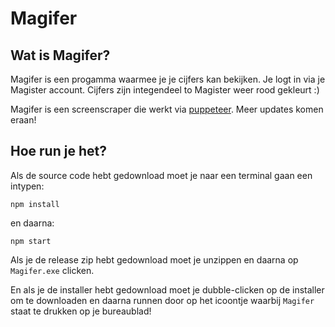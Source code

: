 # Magifer

## Wat is Magifer?
Magifer is een progamma waarmee je je cijfers kan bekijken. Je logt in via je Magister account. Cijfers zijn integendeel to Magister weer rood gekleurt :)

Magifer is een screenscraper die werkt via [puppeteer](https://www.npmjs.com/package/puppeteer). Meer updates komen eraan!

## Hoe run je het?
Als de source code hebt gedownload moet je naar een terminal gaan een intypen:
```
npm install
```
en daarna:
```
npm start
```
Als je de release zip hebt gedownload moet je unzippen en daarna op ```Magifer.exe``` clicken.

En als je de installer hebt gedownload moet je dubble-clicken op de installer om te downloaden en daarna runnen door op het icoontje waarbij ```Magifer``` staat te drukken op je bureaublad!
